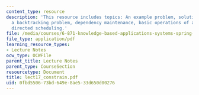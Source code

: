```yaml
---
content_type: resource
description: 'This resource includes topics: An example problem, solution strategy,
  a backtracking problem, dependency maintenance, basic operations of a TMS, and constraint
  directed scheduling.'
file: /media/courses/6-871-knowledge-based-applications-systems-spring-2005/0fbd550673bd649e8ae533d650d00276_lect17_constrain.pdf
file_type: application/pdf
learning_resource_types:
- Lecture Notes
ocw_type: OCWFile
parent_title: Lecture Notes
parent_type: CourseSection
resourcetype: Document
title: lect17_constrain.pdf
uid: 0fbd5506-73bd-649e-8ae5-33d650d00276
---
```

